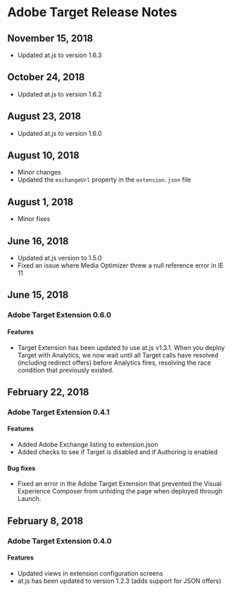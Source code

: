 # Adobe Target Release Notes

## November 15, 2018

* Updated at.js to version 1.6.3

## October 24, 2018

* Updated at.js to version 1.6.2

## August 23, 2018

* Updated at.js to version 1.6.0

## August 10, 2018

* Minor changes
* Updated the `exchangeUrl` property in the `extension.json` file

## August 1, 2018

* Minor fixes

## June 16, 2018

* Updated at.js version to 1.5.0
* Fixed an issue where Media Optimizer threw a null reference error in IE 11

## June 15, 2018

### Adobe Target Extension 0.6.0

#### **Features**

* Target Extension has been updated to use at.js v1.3.1. When you deploy Target with Analytics, we now wait until all Target calls have resolved \(including redirect offers\) before Analytics fires, resolving the race condition that previously existed.

## February 22, 2018

### Adobe Target Extension 0.4.1

#### **Features**

* Added Adobe Exchange listing to extension.json
* Added checks to see if Target is disabled and if Authoring is enabled

#### **Bug fixes**

* Fixed an error in the Adobe Target Extension that prevented the Visual Experience Composer from unhiding the page when deployed through Launch.

## February 8, 2018

### Adobe Target Extension 0.4.0

#### **Features**

* Updated views in extension configuration screens
* at.js has been updated to version 1.2.3 \(adds support for JSON offers\)

